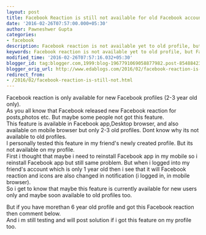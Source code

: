 ```yaml
---
layout: post
title: Facebook Reaction is still not available for old Facebook accounts
date: '2016-02-26T07:57:00.000+05:30'
author: Pawneshwer Gupta
categories:
- facebook
description: Facebook reaction is not available yet to old profile, but Facebook reaction is available for new account. maybe Facebook is still testing Facebook reaction fot old account too.
keywords: Facebook reaction is not available yet to old profile, but Facebook reaction is available for new account. maybe Facebook is still testing Facebook reaction fot old account too.
modified_time: '2016-02-26T07:57:16.032+05:30'
blogger_id: tag:blogger.com,1999:blog-1967791069058877982.post-8548842373829254981
blogger_orig_url: http://www.edablogs.com/2016/02/facebook-reaction-is-still-not.html
redirect_from:
- /2016/02/facebook-reaction-is-still-not.html
---
```


Facebook reaction is only available for new Facebook profiles (2-3 year old only).  
As you all know that Facebook released new Facebook reaction for posts,photos etc. But maybe some people not got this feature.  
This feature is available in Facebook app,Desktop browser, and also available on mobile browser but only 2-3 old profiles. Dont know why its not available to old profiles.  
I personally tested this feature in my friend's newly created profile. But its not available on my profile.  
First i thought that maybe i need to reinstall Facebook app in my mobile so i reinstall Facebook app but still same problem. But when i logged into my friend's account which is only 1 year old then i see that it will Facebook reaction and icons are also changed in notification (i logged in, in mobile browser).  
So i get to know that maybe this feature is currently available for new users only and maybe soon available to old profiles too.  

But if you have morethan 6 year old profile and got this Facebook reaction then comment below.  
And i m still testing and will post solution if i got this feature on my profile too.